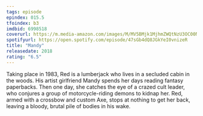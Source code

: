 ```yaml
---
tags: episode
epindex: 015.5
tfoindex: b3
imdbid: 6998518
coverurl: https://m.media-amazon.com/images/M/MV5BMjk1MjhmZWQtNzU3OC00NDE4LThlODQtNTdhZGM4M2E3MWZkXkEyXkFqcGdeQXVyMTMxODk2OTU@._V1_SY300_CR2,0,202,300_.jpg
spotifyurl: https://open.spotify.com/episode/47sGb4dQ8JGkYeI0vnizeR
title: "Mandy"
releasedate: 2018
rating: "6.5"
---
```


Taking place in 1983, Red is a lumberjack who lives in a secluded cabin in the woods. His artist girlfriend Mandy spends her days reading fantasy paperbacks. Then one day, she catches the eye of a crazed cult leader, who conjures a group of motorcycle-riding demons to kidnap her. Red, armed with a crossbow and custom Axe, stops at nothing to get her back, leaving a bloody, brutal pile of bodies in his wake.